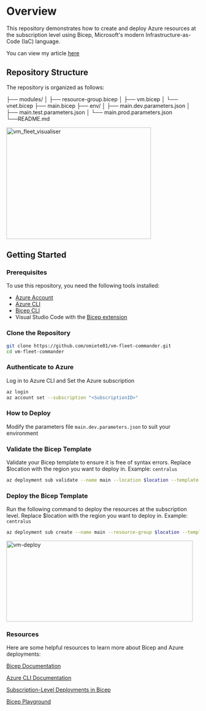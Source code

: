# Overview

This repository demonstrates how to create and deploy Azure resources at the subscription level using Bicep, Microsoft's modern Infrastructure-as-Code (IaC) language.

You can view my article [here](https://omiete-projects.hashnode.dev/use-bicep-to-automate-and-deploy-azure-virtual-machines-and-associated-resources)

## Repository Structure

The repository is organized as follows:

├── modules/
│   ├── resource-group.bicep
│   ├── vm.bicep
│   └── vnet.bicep
├── main.bicep
├── env/
│   ├── main.dev.parameters.json
│   ├── main.test.parameters.json
│   └── main.prod.parameters.json
└──README.md

<img width="377" height="291" alt="vm_fleet_visualiser" src="https://github.com/user-attachments/assets/18663f69-e796-4b75-b7b3-78e796f286f1" />

## Getting Started

### Prerequisites

To use this repository, you need the following tools installed:

- [Azure Account](https://portal.azure.com )
- [Azure CLI](https://docs.microsoft.com/cli/azure/install-azure-cli?spm=a2ty_o01.29997173.0.0.166dc921uuP4WM)
- [Bicep CLI]( https://learn.microsoft.com/azure/azure-resource-manager/bicep/install?spm=a2ty_o01.29997173.0.0.166dc921uuP4WM)
- Visual Studio Code with the [Bicep extension]( https://marketplace.visualstudio.com/items?spm=a2ty_o01.29997173.0.0.166dc921uuP4WM&itemName=ms-azuretools.vscode-bicep)

### Clone the Repository

```bash
git clone https://github.com/omiete01/vm-fleet-commander.git
cd vm-fleet-commander
```

### Authenticate to Azure

Log in to Azure CLI and Set the Azure subscription
```bash
az login
az account set --subscription "<SubscriptionID>"
```

### How to Deploy

Modify the parameters file `main.dev.parameters.json` to suit your environment

### Validate the Bicep Template

Validate your Bicep template to ensure it is free of syntax errors. Replace $location with the region you want to deploy in. Example: `centralus`

```bash
az deployment sub validate --name main --location $location --template-file main.bicep --parameters main.dev.parameters.json
```

### Deploy the Bicep Template

Run the following command to deploy the resources at the subscription level. Replace $location with the region you want to deploy in. Example: `centralus`

```bash
az deployment sub create --name main --resource-group $location --template-file main.bicep --parameters main.dev.parameters.json
```

<img width="486" height="211" alt="vm-deploy" src="https://github.com/user-attachments/assets/d4167118-db7d-4e16-ba64-57cb25fd165c" />

### Resources

Here are some helpful resources to learn more about Bicep and Azure deployments:

[Bicep Documentation](https://learn.microsoft.com/azure/azure-resource-manager/bicep/?spm=a2ty_o01.29997173.0.0.166dc921h5YgkF)

[Azure CLI Documentation](https://docs.microsoft.com/cli/azure/?spm=a2ty_o01.29997173.0.0.166dc921h5YgkF)

[Subscription-Level Deployments in Bicep](https://learn.microsoft.com/azure/azure-resource-manager/bicep/deploy-to-subscription?spm=a2ty_o01.29997173.0.0.166dc921h5YgkF)

[Bicep Playground](https://bicepdemo.z22.web.core.windows.net/?spm=a2ty_o01.29997173.0.0.166dc921h5YgkF)

